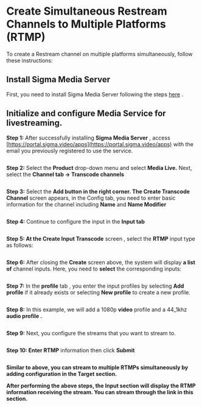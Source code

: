 # Create Simultaneous Restream Channels to Multiple Platforms (RTMP)

To create a Restream channel on multiple platforms simultaneously, follow these instructions:

## Install Sigma Media Server <a href="#cai-dat-sigma-media-server" id="cai-dat-sigma-media-server"></a>

First, you need to install Sigma Media Server following the steps [here](https://docs-vngcloud-vn.translate.goog/vng-cloud-document/vn/vcdn/loai-hinh-dich-vu/transcoding/cai-dat-sigma-media-server) .

## Initialize and configure Media Service for livestreaming. <a href="#khoi-tao-va-cau-hinh-dich-vu-media-service-de-livestream" id="khoi-tao-va-cau-hinh-dich-vu-media-service-de-livestream"></a>

**Step 1:** After successfully installing **Sigma Media Server** , access [https://portal.sigma.video/apps](https://portal.sigma.video/apps) with the email you previously registered to use the service.

<figure><img src="https://docs.vngcloud.vn/~gitbook/image?url=https%3A%2F%2F3672463924-files.gitbook.io%2F%7E%2Ffiles%2Fv0%2Fb%2Fgitbook-x-prod.appspot.com%2Fo%2Fspaces%252FB0NrrrdJdpYOYzRkbWp5%252Fuploads%252FAx87hi1kRv8VChCx6xf0%252Fimage.png%3Falt%3Dmedia%26token%3Dfaee1dba-ca48-4af5-91fa-4d1a5dd54590&#x26;width=768&#x26;dpr=4&#x26;quality=100&#x26;sign=17478e2f&#x26;sv=1" alt=""><figcaption></figcaption></figure>

**Step 2:** Select the **Product** drop-down menu and select **Media Live.** Next, select the **Channel tab -> Transcode channels**

<figure><img src="https://docs.vngcloud.vn/~gitbook/image?url=https%3A%2F%2F3672463924-files.gitbook.io%2F%7E%2Ffiles%2Fv0%2Fb%2Fgitbook-x-prod.appspot.com%2Fo%2Fspaces%252FB0NrrrdJdpYOYzRkbWp5%252Fuploads%252F1KHwPQUMN9KsMyfM0NvG%252Fimage.png%3Falt%3Dmedia%26token%3D1147eb75-7f51-44bf-af5f-ba5f8579bf16&#x26;width=768&#x26;dpr=4&#x26;quality=100&#x26;sign=44a1dd78&#x26;sv=1" alt=""><figcaption></figcaption></figure>

**Step 3:** Select the **Add button in the right corner. The Create Transcode Channel** screen appears, in the Config tab, you need to enter basic information for the channel including **Name** and **Name Modifier**

<figure><img src="https://docs.vngcloud.vn/~gitbook/image?url=https%3A%2F%2F3672463924-files.gitbook.io%2F%7E%2Ffiles%2Fv0%2Fb%2Fgitbook-x-prod.appspot.com%2Fo%2Fspaces%252FB0NrrrdJdpYOYzRkbWp5%252Fuploads%252F80D8cvzYTYBsefYRtgKl%252Fimage.png%3Falt%3Dmedia%26token%3D6ae1a844-e659-46f1-8dbf-7914d2553d57&#x26;width=768&#x26;dpr=4&#x26;quality=100&#x26;sign=c5cc3b9a&#x26;sv=1" alt=""><figcaption></figcaption></figure>

**Step 4:** Continue to configure the input in the **Input tab**

<figure><img src="https://docs.vngcloud.vn/~gitbook/image?url=https%3A%2F%2F3672463924-files.gitbook.io%2F%7E%2Ffiles%2Fv0%2Fb%2Fgitbook-x-prod.appspot.com%2Fo%2Fspaces%252FB0NrrrdJdpYOYzRkbWp5%252Fuploads%252FRKnSx99EndxzZNMUc9SK%252Fimage.png%3Falt%3Dmedia%26token%3D599e84fa-ad3d-4c28-94b2-ec74182d0b06&#x26;width=768&#x26;dpr=4&#x26;quality=100&#x26;sign=ab51c30c&#x26;sv=1" alt=""><figcaption></figcaption></figure>

**Step 5: At the Create Input Transcode** screen , select the **RTMP** input type as follows:

<figure><img src="https://docs.vngcloud.vn/~gitbook/image?url=https%3A%2F%2F3672463924-files.gitbook.io%2F%7E%2Ffiles%2Fv0%2Fb%2Fgitbook-x-prod.appspot.com%2Fo%2Fspaces%252FB0NrrrdJdpYOYzRkbWp5%252Fuploads%252F3bVrdEaSABmvBAxl8eTN%252Fimage.png%3Falt%3Dmedia%26token%3D965ce717-8a8b-49fc-979e-4b8190619a3d&#x26;width=768&#x26;dpr=4&#x26;quality=100&#x26;sign=ba23945c&#x26;sv=1" alt=""><figcaption></figcaption></figure>

**Step 6:** After closing the **Create** screen above, the system will display **a list of** channel inputs. Here, you need to **select** the corresponding inputs:

<figure><img src="https://docs.vngcloud.vn/~gitbook/image?url=https%3A%2F%2F3672463924-files.gitbook.io%2F%7E%2Ffiles%2Fv0%2Fb%2Fgitbook-x-prod.appspot.com%2Fo%2Fspaces%252FB0NrrrdJdpYOYzRkbWp5%252Fuploads%252FIX7dLRHIbYhHPoFNYhbM%252Fimage.png%3Falt%3Dmedia%26token%3Dd9b45bcb-eab3-4e4c-9a4f-ade3888b7079&#x26;width=768&#x26;dpr=4&#x26;quality=100&#x26;sign=f1346e79&#x26;sv=1" alt=""><figcaption></figcaption></figure>

**Step 7:** In the **profile** tab , you enter the input profiles by selecting **Add profile** if it already exists or selecting **New profile** to create a new profile.

<figure><img src="https://docs.vngcloud.vn/~gitbook/image?url=https%3A%2F%2F3672463924-files.gitbook.io%2F%7E%2Ffiles%2Fv0%2Fb%2Fgitbook-x-prod.appspot.com%2Fo%2Fspaces%252FB0NrrrdJdpYOYzRkbWp5%252Fuploads%252FZ0E2PveG6D4eTcErfE5O%252Fimage.png%3Falt%3Dmedia%26token%3D17491176-800b-435b-840d-62f5c4a2e592&#x26;width=768&#x26;dpr=4&#x26;quality=100&#x26;sign=ef223711&#x26;sv=1" alt=""><figcaption></figcaption></figure>

**Step 8:** In this example, we will add a 1080p **video** profile and a 44\_1khz **audio profile .**

<figure><img src="https://docs.vngcloud.vn/~gitbook/image?url=https%3A%2F%2F3672463924-files.gitbook.io%2F%7E%2Ffiles%2Fv0%2Fb%2Fgitbook-x-prod.appspot.com%2Fo%2Fspaces%252FB0NrrrdJdpYOYzRkbWp5%252Fuploads%252FngC6DGcKnkIhiRJWOef7%252Fimage.png%3Falt%3Dmedia%26token%3Dd0fa4806-2cf3-4c11-92ca-d571744af7ab&#x26;width=768&#x26;dpr=4&#x26;quality=100&#x26;sign=51ecabca&#x26;sv=1" alt=""><figcaption></figcaption></figure>

**Step 9:** Next, you configure the streams that you want to stream to.

<figure><img src="https://docs.vngcloud.vn/~gitbook/image?url=https%3A%2F%2F3672463924-files.gitbook.io%2F%7E%2Ffiles%2Fv0%2Fb%2Fgitbook-x-prod.appspot.com%2Fo%2Fspaces%252FB0NrrrdJdpYOYzRkbWp5%252Fuploads%252FPpn9oW6acQqZWgM9YsQx%252Fimage.png%3Falt%3Dmedia%26token%3D12ddb7b1-3426-470b-be1b-7e362beb14e6&#x26;width=768&#x26;dpr=4&#x26;quality=100&#x26;sign=fd4292c3&#x26;sv=1" alt=""><figcaption></figcaption></figure>

**Step 10: Enter RTMP** information then click **Submit**

<figure><img src="https://docs.vngcloud.vn/~gitbook/image?url=https%3A%2F%2F3672463924-files.gitbook.io%2F%7E%2Ffiles%2Fv0%2Fb%2Fgitbook-x-prod.appspot.com%2Fo%2Fspaces%252FB0NrrrdJdpYOYzRkbWp5%252Fuploads%252FPWzXm0nXg1CjS7rMOn1q%252Fimage.png%3Falt%3Dmedia%26token%3D5c61d901-d4d7-4068-810c-488986cdf94c&#x26;width=768&#x26;dpr=4&#x26;quality=100&#x26;sign=96686e6d&#x26;sv=1" alt=""><figcaption></figcaption></figure>

**Similar to above, you can stream to multiple RTMPs simultaneously by adding configuration in the Target section.**

**After performing the above steps, the Input section will display the RTMP information receiving the stream. You can stream through the link in this section.**
